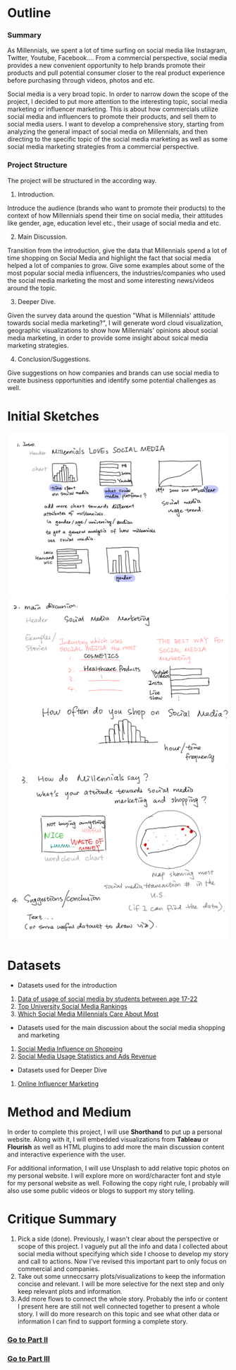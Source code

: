 # Outline
### Summary
As Millennials, we spent a lot of time surfing on social media like Instagram, Twitter, Youtube, Facebook.... From a commercial perspective, social media provides a new convenient opportunity to help brands promote their products and pull potential consumer closer to the real product experience before purchasing through videos, photos and etc. 
 
Social media is a very broad topic. In order to narrow down the scope of the project, I decided to put more attention to the interesting topic, social media marketing or influencer marketing. This is about how commercials utilize social media and influencers to promote their products, and sell them to social media users. I want to develop a comprehensive story, starting from analyzing the general impact of social media on Millennials, and then directing to the specific topic of the social media marketing as well as some social media marketing strategies from a commercial perspective. 

### Project Structure
The project will be structured in the according way. 

1. Introduction. 

Introduce the audience (brands who want to promote their products) to the context of how Millennials spend their time on social media, their attitudes like gender, age, education level etc., their usage of social media and etc.

2. Main Discussion. 

Transition from the introduction, give the data that Millennials spend a lot of time shopping on Social Media and highlight the fact that social media helped a lot of companies to grow. Give some examples about some of the most popular social media influencers, the industries/companies who used the social media marketing the most and some interesting news/videos around the topic.

3. Deeper Dive.

Given the survey data around the question "What is Millennials' attitude towards social media marketing?", I will generate word cloud visualization, geographic visualizations to show how Millennials' opinions about social media marketing, in order to provide some insight about soical media marketing strategies.

4. Conclusion/Suggestions. 

Give suggestions on how companies and brands can use social media to create business opportunities and identify some potential challenges as well. 

# Initial Sketches
![Introduction](intro.jpeg)
![Main Discussion](main.jpeg)
![Conclusion](last.jpeg)

# Datasets
- Datasets used for the introduction
1. [Data of usage of social media by students between age 17-22](https://data.world/maheepmahat/data-of-usage-of-social-media-by-students-between-age-17-22) 
2. [Top University Social Media Rankings](https://data.world/nicole-klassen/top-university-social-media-rankings-2021/workspace/file?filename=University+Social+Media+Rankings.xlsx)
3. [Which Social Media Millennials Care About Most](https://data.world/ahalps/which-social-media-millennials-care-about-most)

- Datasets used for the main discussion about the social media shopping and marketing
1. [Social Media Influence on Shopping](https://data.world/ahalps/social-influence-on-shopping)
2. [Social Media Usage Statistics and Ads Revenue](https://sproutsocial.com/insights/social-media-statistics/)

- Datasets used for Deeper Dive
1. [Online Influencer Marketing](https://data.world/ahalps/online-influencer-marketing)

# Method and Medium

In order to complete this project, I will use **Shorthand** to put up a personal website. Along with it, I will embedded visualizations from **Tableau** or **Flourish** as well as HTML plugins to add more the main discussion content and interactive experience with the user. 

For additional information, I will use Unsplash to add relative topic photos on my personal website. I will explore more on word/character font and style for my personal website as well. Following the copy right rule, I probably will also use some public videos or blogs to support my story telling.

# Critique Summary

1. Pick a side (done). Previously, I wasn't clear about the perspective or scope of this project. I vaguely put all the info and data I collected about social media without specifying which side I choose to develop my story and call to actions. Now I've revised this important part to only focus on commercial and companies.
2. Take out some unneccsarry plots/visualizations to keep the information concise and relevant. I will be more selective for the next step and only keep relevant plots and information.
3. Add more flows to connect the whole story. Probably the info or content I present here are still not well connected together to present a whole story. I will do more research on this topic and see what other data or information I can find to support forming a complete story. 

### [Go to Part II](/final_project_part_two.md)
### [Go to Part III](/final_project_part_three.md)
